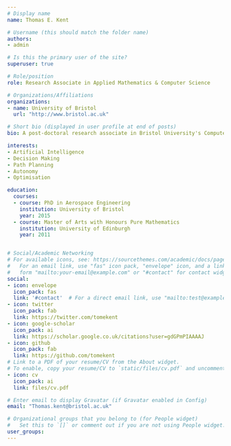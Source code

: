 ```yaml
---
# Display name
name: Thomas E. Kent

# Username (this should match the folder name)
authors:
- admin

# Is this the primary user of the site?
superuser: true

# Role/position
role: Research Associate in Applied Mathematics & Computer Science

# Organizations/Affiliations
organizations:
- name: University of Bristol
  url: "http://www.bristol.ac.uk"

# Short bio (displayed in user profile at end of posts)
bio: A post-doctoral research associate in Bristol University's Computer Science Department. Currently working on the T-B Phase project (Thales Bristol Partnership in Hybrid Autonomous Systems Engineering). I am interested in exploring how we can utilise AI, Machine Learning and Decision Making techniques within a number of key Multi-Agent Systems use-cases, e.g. Search and Rescue, Persistent Surveillance. My previous research has included designing, implementing and testing a number of path planning and decision making algorithms for autonomous cars on the Venturer project. Additionally, I did my PhD in Aerospace Engineering at the University of Bristol. Developing an analytic, geometric approach to finding optimal routes for commercial formation flight.

interests:
- Artificial Intelligence
- Decision Making
- Path Planning
- Autonomy
- Optimisation

education:
  courses:
  - course: PhD in Aerospace Engineering
    institution: University of Bristol
    year: 2015
  - course: Master of Arts with Honours Pure Mathematics
    institution: University of Edinburgh
    year: 2011


# Social/Academic Networking
# For available icons, see: https://sourcethemes.com/academic/docs/page-builder/#icons
#   For an email link, use "fas" icon pack, "envelope" icon, and a link in the
#   form "mailto:your-email@example.com" or "#contact" for contact widget.
social:
- icon: envelope
  icon_pack: fas
  link: '#contact'  # For a direct email link, use "mailto:test@example.org".
- icon: twitter
  icon_pack: fab
  link: https://twitter.com/tomekent
- icon: google-scholar
  icon_pack: ai
  link: https://scholar.google.co.uk/citations?user=gdGPmPIAAAAJ
- icon: github
  icon_pack: fab
  link: https://github.com/tomekent
# Link to a PDF of your resume/CV from the About widget.
# To enable, copy your resume/CV to `static/files/cv.pdf` and uncomment the lines below.
- icon: cv
  icon_pack: ai
  link: files/cv.pdf

# Enter email to display Gravatar (if Gravatar enabled in Config)
email: "Thomas.kent@bristol.ac.uk"

# Organizational groups that you belong to (for People widget)
#   Set this to `[]` or comment out if you are not using People widget.
user_groups:
---
```

